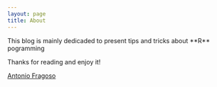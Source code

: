 ```yaml
---
layout: page
title: About
---
```


<p class="message">
  This blog is mainly dedicaded to present tips and tricks about **R** pogramming
</p>

Thanks for reading and enjoy it!

[Antonio Fragoso](mailto:afragos1@itam.mx)
